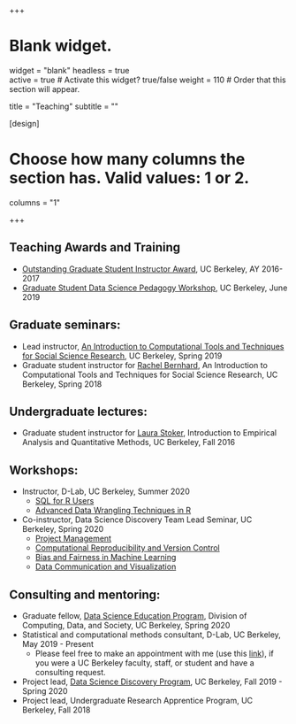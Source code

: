+++
# Blank widget.
widget = "blank"
headless = true  
active = true  # Activate this widget? true/false
weight = 110  # Order that this section will appear.

title = "Teaching"
subtitle = ""

[design]
  # Choose how many columns the section has. Valid values: 1 or 2.
  columns = "1"

+++

## Teaching Awards and Training 

- [Outstanding Graduate Student Instructor Award](https://gsi.berkeley.edu/programs-services/award-programs/ogsi/ogsi-2017/), UC Berkeley, AY 2016-2017 
- [Graduate Student Data Science Pedagogy Workshop](https://data.berkeley.edu/news/graduate-student-data-science-pedagogy-workshop%20), UC Berkeley, June 2019

## Graduate seminars:
- Lead instructor, [An Introduction to Computational Tools and Techniques for Social Science Research](https://github.com/jaeyk/PS239T), UC Berkeley, Spring 2019 
- Graduate student instructor for [Rachel Bernhard](http://rachelbernhard.com/), An Introduction to Computational Tools and Techniques for Social Science Research, UC Berkeley, Spring 2018 

## Undergraduate lectures:
- Graduate student instructor for [Laura Stoker](https://polisci.berkeley.edu/people/person/laura-stoker), Introduction to Empirical Analysis and Quantitative Methods, UC Berkeley, Fall 2016

## Workshops:
- Instructor, D-Lab, UC Berkeley, Summer 2020 
  - [SQL for R Users](https://github.com/dlab-berkeley/sql-for-r-users) 
  - [Advanced Data Wrangling Techniques in R](https://github.com/dlab-berkeley/advanced-data-wrangling-in-R)
- Co-instructor, Data Science Discovery Team Lead Seminar, UC Berkeley, Spring 2020 
  - [Project Management](https://slides.com/jaeyeonkim/how-to-make-a-data-science-project-robust#/)
  - [Computational Reproducibility and Version Control](https://slides.com/jaeyeonkim/how-to-make-a-data-science-project-reproducible#/)
  - [Bias and Fairness in Machine Learning](https://slides.com/jaeyeonkim/how-to-do-responsible-data-science/#/)
  - [Data Communication and Visualization](https://slides.com/jaeyeonkim/how-to-talk-about-data)
  
## Consulting and mentoring:
- Graduate fellow, [Data Science Education Program](https://ais.berkeley.edu/departments/data-science-education-program), Division of Computing, Data, and Society, UC Berkeley, Spring 2020
- Statistical and computational methods consultant, D-Lab, UC Berkeley, May 2019 - Present 
    - Please feel free to make an appointment with me (use this [link](https://dlab.berkeley.edu/consulting)), if you were a UC Berkeley faculty, staff, or student and have a consulting request.  
- Project lead, [Data Science Discovery Program](https://data.berkeley.edu/research/discovery), UC Berkeley, Fall 2019 - Spring 2020
- Project lead, Undergraduate Research Apprentice Program, UC Berkeley, Fall 2018
